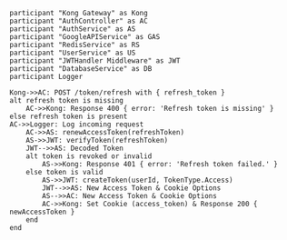     participant "Kong Gateway" as Kong
    participant "AuthController" as AC
    participant "AuthService" as AS
    participant "GoogleAPIService" as GAS
    participant "RedisService" as RS
    participant "UserService" as US
    participant "JWTHandler Middleware" as JWT
    participant "DatabaseService" as DB
    participant Logger
    
    Kong->>AC: POST /token/refresh with { refresh_token }
    alt refresh token is missing
        AC->>Kong: Response 400 { error: 'Refresh token is missing' }
    else refresh token is present
    AC->>Logger: Log incoming request
        AC->>AS: renewAccessToken(refreshToken)
        AS->>JWT: verifyToken(refreshToken)
        JWT-->>AS: Decoded Token
        alt token is revoked or invalid
            AS->>Kong: Response 401 { error: 'Refresh token failed.' }
        else token is valid
            AS->>JWT: createToken(userId, TokenType.Access)
            JWT-->>AS: New Access Token & Cookie Options
            AS-->>AC: New Access Token & Cookie Options
            AC->>Kong: Set Cookie (access_token) & Response 200 { newAccessToken }
        end
    end
